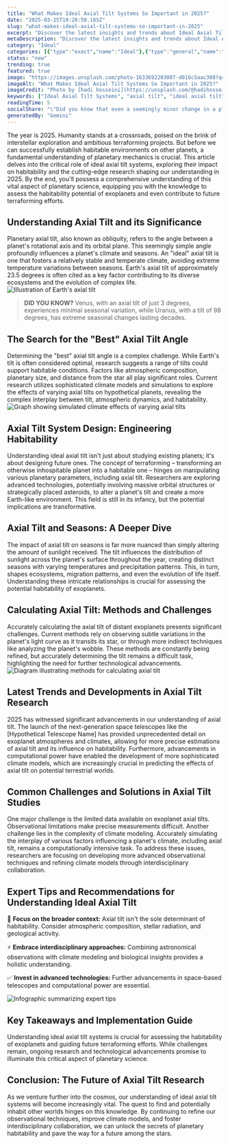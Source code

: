 ```yaml
---
title: "What Makes Ideal Axial Tilt Systems So Important in 2025?"
date: "2025-03-25T19:20:50.185Z"
slug: "what-makes-ideal-axial-tilt-systems-so-important-in-2025"
excerpt: "Discover the latest insights and trends about Ideal Axial Tilt Systems. This comprehensive guide covers everything you need to know about Ideal Axial Tilt Systems in 2025."
metaDescription: "Discover the latest insights and trends about Ideal Axial Tilt Systems. This comprehensive guide covers everything you need to know about Ideal Axial Tilt ..."
category: "Ideal"
categories: [{"type":"exact","name":"Ideal"},{"type":"general","name":"Planetary Science"},{"type":"medium","name":"Climate Modeling"},{"type":"specific","name":"Orbital Dynamics"},{"type":"niche","name":"Milankovitch Cycles"}]
status: "new"
trending: true
featured: true
image: "https://images.unsplash.com/photo-1633692203007-d016c5aac388?q=85&w=1200&fit=max&fm=webp&auto=compress"
imageAlt: "What Makes Ideal Axial Tilt Systems So Important in 2025?"
imageCredit: "Photo by [hadi hosseini](https://unsplash.com/@hadihosseini_net) on Unsplash"
keywords: ["Ideal Axial Tilt Systems", "axial tilt", "ideal axial tilt", "planetary axial tilt", "axial tilt system design", "best axial tilt angle", "optimal axial tilt for planets", "axial tilt and seasons", "effects of axial tilt", "calculate axial tilt"]
readingTime: 5
socialShare: "\"Did you know that even a seemingly minor change in a planet's axial tilt can dramatically alter its climate and habitability?  The search for ideal axial tilts is key to finding life beyond Earth.\""
generatedBy: "Gemini"
---
```




The year is 2025.  Humanity stands at a crossroads, poised on the brink of interstellar exploration and ambitious terraforming projects.  But before we can successfully establish habitable environments on other planets, a fundamental understanding of planetary mechanics is crucial.  This article delves into the critical role of ideal axial tilt systems, exploring their impact on habitability and the cutting-edge research shaping our understanding in 2025.  By the end, you'll possess a comprehensive understanding of this vital aspect of planetary science, equipping you with the knowledge to assess the habitability potential of exoplanets and even contribute to future terraforming efforts.

## Understanding Axial Tilt and its Significance

Planetary axial tilt, also known as obliquity, refers to the angle between a planet's rotational axis and its orbital plane.  This seemingly simple angle profoundly influences a planet's climate and seasons.  An "ideal" axial tilt is one that fosters a relatively stable and temperate climate, avoiding extreme temperature variations between seasons.  Earth's axial tilt of approximately 23.5 degrees is often cited as a key factor contributing to its diverse ecosystems and the evolution of complex life. ![Illustration of Earth's axial tilt](https://images.unsplash.com/photo-1529564032791-03f741ba24d1?q=85&w=1200&fit=max&fm=webp&auto=compress)

> **DID YOU KNOW?**  Venus, with an axial tilt of just 3 degrees, experiences minimal seasonal variation, while Uranus, with a tilt of 98 degrees, has extreme seasonal changes lasting decades.

## The Search for the "Best" Axial Tilt Angle

Determining the "best" axial tilt angle is a complex challenge.  While Earth's tilt is often considered optimal,  research suggests a range of tilts could support habitable conditions.  Factors like atmospheric composition, planetary size, and distance from the star all play significant roles.  Current research utilizes sophisticated climate models and simulations to explore the effects of varying axial tilts on hypothetical planets, revealing the complex interplay between tilt, atmospheric dynamics, and habitability. ![Graph showing simulated climate effects of varying axial tilts](https://images.unsplash.com/photo-1487857517023-673875ce53ba?q=85&w=1200&fit=max&fm=webp&auto=compress)

## Axial Tilt System Design:  Engineering Habitability

Understanding ideal axial tilt isn't just about studying existing planets; it's about designing future ones.  The concept of terraforming – transforming an otherwise inhospitable planet into a habitable one – hinges on manipulating various planetary parameters, including axial tilt.  Researchers are exploring advanced technologies, potentially involving massive orbital structures or strategically placed asteroids, to alter a planet's tilt and create a more Earth-like environment.  This field is still in its infancy, but the potential implications are transformative.

## Axial Tilt and Seasons: A Deeper Dive

The impact of axial tilt on seasons is far more nuanced than simply altering the amount of sunlight received.  The tilt influences the distribution of sunlight across the planet's surface throughout the year, creating distinct seasons with varying temperatures and precipitation patterns.  This, in turn, shapes ecosystems, migration patterns, and even the evolution of life itself. Understanding these intricate relationships is crucial for assessing the potential habitability of exoplanets.

## Calculating Axial Tilt: Methods and Challenges

Accurately calculating the axial tilt of distant exoplanets presents significant challenges.  Current methods rely on observing subtle variations in the planet's light curve as it transits its star, or through more indirect techniques like analyzing the planet's wobble.  These methods are constantly being refined, but accurately determining the tilt remains a difficult task, highlighting the need for further technological advancements. ![Diagram illustrating methods for calculating axial tilt](https://images.unsplash.com/photo-1689535090070-647b1b194631?q=85&w=1200&fit=max&fm=webp&auto=compress)

## Latest Trends and Developments in Axial Tilt Research

2025 has witnessed significant advancements in our understanding of axial tilt.  The launch of the next-generation space telescopes like the  [Hypothetical Telescope Name] has provided unprecedented detail on exoplanet atmospheres and climates, allowing for more precise estimations of axial tilt and its influence on habitability.  Furthermore, advancements in computational power have enabled the development of more sophisticated climate models, which are increasingly crucial in predicting the effects of axial tilt on potential terrestrial worlds.

## Common Challenges and Solutions in Axial Tilt Studies

One major challenge is the limited data available on exoplanet axial tilts.  Observational limitations make precise measurements difficult.  Another challenge lies in the complexity of climate modeling.  Accurately simulating the interplay of various factors influencing a planet's climate, including axial tilt, remains a computationally intensive task. To address these issues, researchers are focusing on developing more advanced observational techniques and refining climate models through interdisciplinary collaboration.

## Expert Tips and Recommendations for Understanding Ideal Axial Tilt

🔑 **Focus on the broader context:**  Axial tilt isn't the sole determinant of habitability. Consider atmospheric composition, stellar radiation, and geological activity.

⚡ **Embrace interdisciplinary approaches:**  Combining astronomical observations with climate modeling and biological insights provides a holistic understanding.

✅ **Invest in advanced technologies:**  Further advancements in space-based telescopes and computational power are essential.

![Infographic summarizing expert tips](https://images.unsplash.com/photo-1725399887528-e1fb33704d6c?q=85&w=1200&fit=max&fm=webp&auto=compress)

## Key Takeaways and Implementation Guide

Understanding ideal axial tilt systems is crucial for assessing the habitability of exoplanets and guiding future terraforming efforts.  While challenges remain, ongoing research and technological advancements promise to illuminate this critical aspect of planetary science.

##  Conclusion:  The Future of Axial Tilt Research

As we venture further into the cosmos, our understanding of ideal axial tilt systems will become increasingly vital.  The quest to find and potentially inhabit other worlds hinges on this knowledge. By continuing to refine our observational techniques, improve climate models, and foster interdisciplinary collaboration, we can unlock the secrets of planetary habitability and pave the way for a future among the stars.

